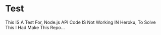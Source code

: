 # Test
This IS A Test For, Node.js API Code IS Not Working IN Heroku, To Solve This I Had Make This Repo...
